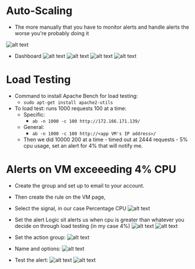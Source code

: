 # Auto-Scaling

- The more manually that you have to monitor alerts and handle alerts the worse you're probably doing it

![alt text](images/best_and_worst.png)

- Dashboard
    ![alt text](images/dashboard_one.png)
    ![alt text](images/dashboard_two.png)
    ![alt text](images/dashboard_three.png)
    ![alt text](images/dashboard_four.png)
    
# Load Testing

- Command to install Apache Bench for load testing:
    - `sudo apt-get install apache2-utils`
- To load test: runs 1000 requests 100 at a time:
    - Specific:
        - `ab -n 1000 -c 100 http://172.166.171.139/`
    - General:
        - `ab -n 1000 -c 100 http://<app VM's IP address>/`
    - Then we did 10000 200 at a time - timed out at 2444 requests - 5% cpu usage, set an alert for 4% that will notify me.
        
# Alerts on VM exceeeding 4% CPU
- Create the group and set up to email to your account.
  
- Then create the rule on the VM page, 
- Select the signal, in our case Percentage CPU
![alt text](images/select_signal.png)

- Set the alert Logic sit alerts us when cpu is greater than whatever you decide on through load testing (in my case 4%)
    ![alt text](images/alert_logic.png)
    ![alt text](images/alert_logic_two.png)
    
- Set the action group:
    ![alt text](images/actions.png)
    
- Name and options:
    ![alt text](images/details.png)
    
- Test the alert:
![alt text](images/alert_on_azure.png)
![alt text](images/alert_email.png)